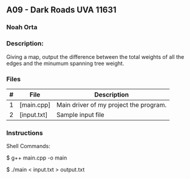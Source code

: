 ## A09 - Dark Roads UVA 11631
### Noah Orta
### Description:

Giving a map, output the difference between the total weights of
all the edges and the minumum spanning tree weight.

### Files

|   #   | File            | Description                                        |
| :---: | --------------- | -------------------------------------------------- |
|   1   | [main.cpp]      | Main driver of my project the program.      |
|   2   | [input.txt]     | Sample input file                              |

### Instructions

Shell Commands:

$ g++ main.cpp -o main

$ ./main < input.txt > output.txt
